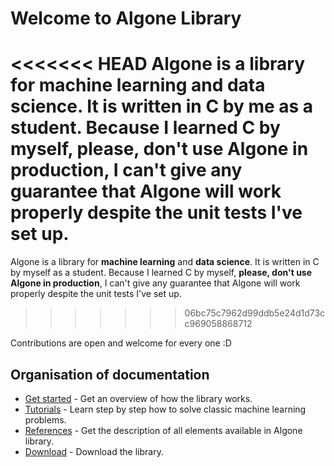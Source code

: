 # Welcome to Algone Library

<<<<<<< HEAD
Algone is a library for **machine learning** and **data science**. It is written in C by me as a student. Because I learned C by myself, **please, don't use Algone in production**, I can't give any guarantee that Algone will work properly despite the unit tests I've set up.
=======
Algone is a library for **machine learning** and **data science**. It is written in C by myself as a student. Because I learned C by myself, **please, don't use Algone in production**, I can't give any guarantee that Algone will work properly despite the unit tests I've set up.
>>>>>>> 06bc75c7962d99ddb5e24d1d73cc969058868712

Contributions are open and welcome for every one :D

## Organisation of documentation

* [Get started](getting_started/installation.md) - Get an overview of how the library works.
* [Tutorials](tutorials/mnist.md) - Learn step by step how to solve classic machine learning problems.
* [References](references/networks.md) - Get the description of all elements available in Algone library.
* [Download](https://github.com/Melvin-klein/algone/releases) - Download the library.

